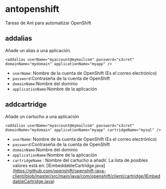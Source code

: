 # antopenshift


Tareas de Ant para automatizar OpenShift


## addalias
Añade un alias a una aplicación.

```
<addalias userName="myaccount@mymailcom" password="s3cret" domainName="mydomain" applicationName="myapp" />
```

  * `userName`: Nombre de la cuenta de OpenShift (Es el correo electrónico)
  * `password`:Contraseña de la cuenta de OpenShift
  * `domainName`:Nombre del dominio
  * `applicationName`:Nombre de la aplicación

## addcartridge

Añade un cartucho a una aplicación

```
<addalias userName="myaccount@mymailcom" password="s3cret" domainName="mydomain" applicationName="myapp" cartridgeName="mysql" />
```

  * `userName`: Nombre de la cuenta de OpenShift (Es el correo electrónico)
  * `password`:Contraseña de la cuenta de OpenShift
  * `domainName`:Nombre del dominio
  * `applicationName`:Nombre de la aplicación
  * `cartridgeName` : Nombre del cartucho a añadir. La lista de posibles valores está en: [IEmbeddableCartridge.java] (https://github.com/openshift/openshift-java-client/blob/master/src/main/java/com/openshift/client/cartridge/IEmbeddableCartridge.java)

